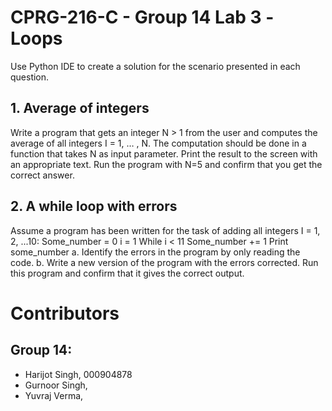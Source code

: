 # CPRG-216-C - Group 14 Lab 3 -Loops
Use Python IDE to create a solution for the scenario presented in each question.
## 1.	Average of integers
Write a program that gets an integer N > 1 from the user and computes the average of all integers I = 1, … , N. The computation should be done in a function that takes N as input parameter. Print the result to the screen with an appropriate text. Run the program with N=5 and confirm that you get the correct answer.
## 2.	A while loop with errors
Assume a program has been written for the task of adding all integers I = 1, 2, ...10: 
Some_number = 0
i = 1
While i < 11
	Some_number += 1
Print some_number
a.	Identify the errors in the program by only reading the code.
b.	Write a new version of the program with the errors corrected. Run this program and confirm that it gives the correct output.

# Contributors
## Group 14:
* Harijot Singh, 000904878
* Gurnoor Singh, 
* Yuvraj Verma, 
